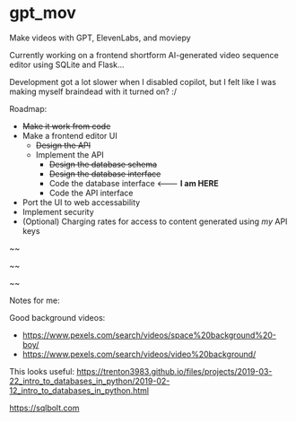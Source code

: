 # gpt_mov
Make videos with GPT, ElevenLabs, and moviepy

Currently working on a frontend shortform AI-generated video sequence editor using SQLite and Flask...

Development got a lot slower when I disabled copilot, but I felt like I was making myself braindead with it turned on? :/

Roadmap:
- ~~Make it work from code~~
- Make a frontend editor UI
    - ~~Design the API~~
    - Implement the API
        - ~~Design the database schema~~
        - ~~Design the database interface~~
        - Code the database interface           <--- <b>I am HERE</b>
        - Code the API interface
- Port the UI to web accessability
- Implement security
- (Optional) Charging rates for access to content generated using _my_ API keys

~~

~~

~~

Notes for me:

Good background videos: 
 - https://www.pexels.com/search/videos/space%20background%20-boy/
 - https://www.pexels.com/search/videos/video%20background/

This looks useful:
https://trenton3983.github.io/files/projects/2019-03-22_intro_to_databases_in_python/2019-02-12_intro_to_databases_in_python.html

https://sqlbolt.com